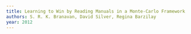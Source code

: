```yaml
---
title: Learning to Win by Reading Manuals in a Monte-Carlo Framework
authors: S. R. K. Branavan, David Silver, Regina Barzilay
year: 2012
---
```


